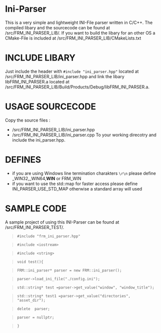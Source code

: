 # Ini-Parser
This is a very simple and lightweight INI-File parser written in C/C++.
The compiled libary and the sourcecode can be found at /src/FRM_INI_PARSER_LIB/.
If you want to build the libary for an other OS a CMake-File is included at /src/FRM_INI_PARSER_LIB/CMakeLists.txt
# INCLUDE LIBARY
Just include the header with `#include "ini_parser.hpp"` located at /src/FRM_INI_PARSER_LIB/ini_parser.hpp
and link the libary libFRM_INI_PARSER.a located at /src/FRM_INI_PARSER_LIB/Build/Products/Debug/libFRM_INI_PARSER.a.

# USAGE SOURCECODE
Copy the source files :
* /src/FRM_INI_PARSER_LIB/ini_parser.hpp
* /src/FRM_INI_PARSER_LIB/ini_parser.cpp
To your working direcotry and include the ini_parser.hpp.

# DEFINES
* if you are using Windows line termination charakters `\r\n` please define _WIN32,_WIN64,__WIN__ or FRM_WIN
* if you want to use the std::map for faster access please define INI_PARSER_USE_STD_MAP otherwise a standard array will used

# SAMPLE CODE
A sample project of using this INI-Parser can be found at /src/FRM_INI_PARSER_TEST/.

> `#include "frm_ini_parser.hpp"`

> `#include <iostream>`

> `#include <string>`

> `void test(){`

>    `FRM::ini_parser* parser = new FRM::ini_parser();`

>    `parser->load_ini_file("./config.ini");`

>    `std::string* test =parser->get_value("window", "window_title");`

>    `std::string* test1 =parser->get_value("directories", "asset_dir");`

>    `delete  parser;`

>    `parser = nullptr;`

> `}`

